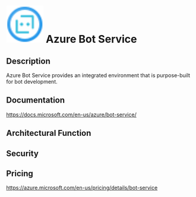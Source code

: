 # <img src ="../img/Azure Bot Service.svg" width=100 /> Azure Bot Service                 



## Description										
Azure Bot Service provides an integrated environment that is purpose-built for bot development.





## Documentation
https://docs.microsoft.com/en-us/azure/bot-service/



## Architectural Function




## Security




## Pricing
https://azure.microsoft.com/en-us/pricing/details/bot-service



